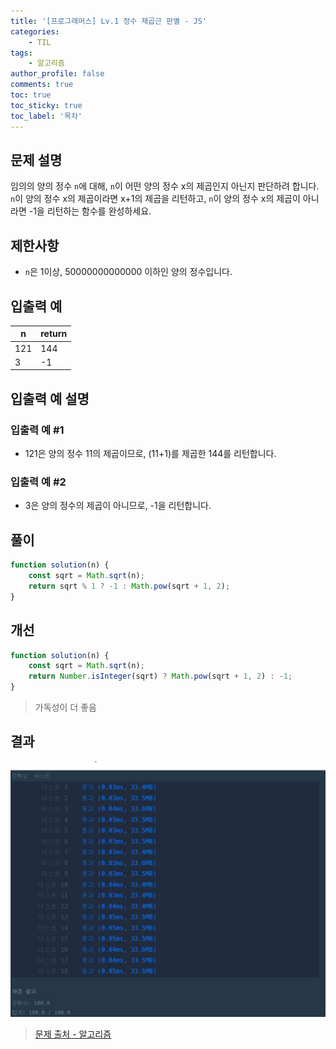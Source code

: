 ```yaml
---
title: '[프로그래머스] Lv.1 정수 제곱근 판별 - JS'
categories:
    - TIL
tags:
    - 알고리즘
author_profile: false
comments: true
toc: true
toc_sticky: true
toc_label: '목차'
---
```


## 문제 설명

임의의 양의 정수 `n`에 대해, `n`이 어떤 양의 정수 x의 제곱인지 아닌지 판단하려 합니다.
`n`이 양의 정수 x의 제곱이라면 x+1의 제곱을 리턴하고, `n`이 양의 정수 x의 제곱이 아니라면 -1을 리턴하는 함수를 완성하세요.

## 제한사항

-   `n`은 1이상, 50000000000000 이하인 양의 정수입니다.

## 입출력 예

| n   | return |
| --- | ------ |
| 121 | 144    |
| 3   | -1     |

## 입출력 예 설명

### 입출력 예 #1

-   121은 양의 정수 11의 제곱이므로, (11+1)를 제곱한 144를 리턴합니다.

### 입출력 예 #2

-   3은 양의 정수의 제곱이 아니므로, -1을 리턴합니다.

## 풀이

```javascript
function solution(n) {
    const sqrt = Math.sqrt(n);
    return sqrt % 1 ? -1 : Math.pow(sqrt + 1, 2);
}
```

## 개선

```javascript
function solution(n) {
    const sqrt = Math.sqrt(n);
    return Number.isInteger(sqrt) ? Math.pow(sqrt + 1, 2) : -1;
}
```

> 가독성이 더 좋음

## 결과

![result](/assets/images/2023/08/21/algorithm-10-result.png)

> [문제 출처 - 알고리즘](https://school.programmers.co.kr/learn/courses/30/lessons/12934)
